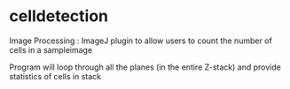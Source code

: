 # celldetection

Image Processing : ImageJ plugin to allow users to count the number of cells in a sampleimage

Program will loop through all the planes (in the entire Z-stack) and provide statistics of cells in stack
